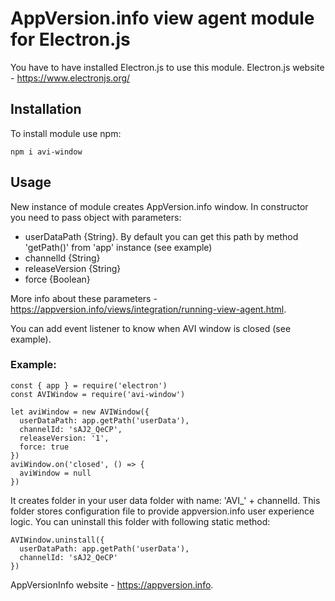 # AppVersion.info view agent module for Electron.js

You have to have installed Electron.js to use this module. 
Electron.js website - https://www.electronjs.org/

## Installation

To install module use npm: 
```
npm i avi-window
```

## Usage

New instance of module creates AppVersion.info window. In constructor you need to pass object with parameters:

- userDataPath {String}. By default you can get this path by method 'getPath()' from 'app' instance (see example)
- channelId {String}
- releaseVersion {String}
- force {Boolean}

More info about these parameters - https://appversion.info/views/integration/running-view-agent.html.

You can add event listener to know when AVI window is closed (see example).

### Example:

```
const { app } = require('electron')
const AVIWindow = require('avi-window')

let aviWindow = new AVIWindow({
  userDataPath: app.getPath('userData'),
  channelId: 'sAJ2_QeCP',
  releaseVersion: '1',
  force: true
})
aviWindow.on('closed', () => {
  aviWindow = null
})
```

It creates folder in your user data folder with name: 'AVI_' + channelId. This folder stores configuration file to provide appversion.info user experience logic. You can uninstall this folder with following static method: 

```
AVIWindow.uninstall({
  userDataPath: app.getPath('userData'),
  channelId: 'sAJ2_QeCP'
})
```

AppVersionInfo website - https://appversion.info.
